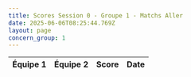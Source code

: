 ```yaml
---
title: Scores Session 0 - Groupe 1 - Matchs Aller
date: 2025-06-06T08:25:44.769Z
layout: page
concern_group: 1
---
```




| Équipe 1 | Équipe 2 | Score | Date |
|----------|----------|-------|------|


